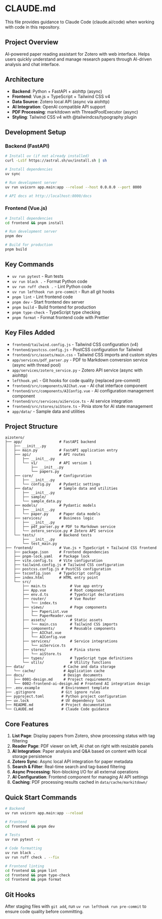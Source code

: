 # CLAUDE.md

This file provides guidance to Claude Code (claude.ai/code) when working with code in this repository.

## Project Overview

AI-powered paper reading assistant for Zotero with web interface. Helps users quickly understand and manage research papers through AI-driven analysis and chat interface.

## Architecture

- **Backend**: Python + FastAPI + aiohttp (async)
- **Frontend**: Vue.js + TypeScript + Tailwind CSS v4
- **Data Source**: Zotero local API (async via aiohttp)
- **AI Integration**: OpenAI compatible API support
- **PDF Processing**: markitdown with ThreadPoolExecutor (async)
- **Styling**: Tailwind CSS v4 with @tailwindcss/typography plugin

## Development Setup

### Backend (FastAPI)

```bash
# Install uv (if not already installed)
curl -LsSf https://astral.sh/uv/install.sh | sh

# Install dependencies
uv sync

# Run development server
uv run uvicorn app.main:app --reload --host 0.0.0.0 --port 8000

# API docs at http://localhost:8000/docs
```

### Frontend (Vue.js)

```bash
# Install dependencies
cd frontend && pnpm install

# Run development server
pnpm dev

# Build for production
pnpm build
```

## Key Commands

- `uv run pytest` - Run tests
- `uv run black .` - Format Python code
- `uv run ruff check .` - Lint Python code
- `uv run lefthook run pre-commit` - Run all git hooks
- `pnpm lint` - Lint frontend code
- `pnpm dev` - Start frontend dev server
- `pnpm build` - Build frontend for production
- `pnpm type-check` - TypeScript type checking
- `pnpm format` - Format frontend code with Prettier

## Key Files Added

- `frontend/tailwind.config.js` - Tailwind CSS configuration (v4)
- `frontend/postcss.config.js` - PostCSS configuration for Tailwind
- `frontend/src/assets/main.css` - Tailwind CSS imports and custom styles
- `app/services/pdf_parser.py` - PDF to Markdown conversion service (async with thread pool)
- `app/services/zotero_service.py` - Zotero API service (async with aiohttp)
- `lefthook.yml` - Git hooks for code quality (replaced pre-commit)
- `frontend/src/components/AIChat.vue` - AI chat interface component
- `frontend/src/components/AIConfig.vue` - AI configuration management component
- `frontend/src/services/aiService.ts` - AI service integration
- `frontend/src/stores/aiStore.ts` - Pinia store for AI state management
- `app/data/` - Sample data and utilities

## Project Structure

```
aizotero/
├── app/                 # FastAPI backend
│   ├── __init__.py
│   ├── main.py          # FastAPI application entry
│   ├── api/             # API routes
│   │   ├── __init__.py
│   │   └── v1/          # API version 1
│   │       ├── __init__.py
│   │       └── papers.py
│   ├── core/            # Configuration
│   │   ├── __init__.py
│   │   └── config.py    # Pydantic settings
│   ├── data/            # Sample data and utilities
│   │   ├── __init__.py
│   │   ├── sample/
│   │   └── sample_data.py
│   ├── models/          # Pydantic models
│   │   ├── __init__.py
│   │   └── paper.py     # Paper data models
│   ├── services/        # Business logic
│   │   ├── __init__.py
│   │   ├── pdf_parser.py # PDF to Markdown service
│   │   └── zotero_service.py # Zotero API service
│   └── tests/           # Backend tests
│       ├── __init__.py
│       └── test_main.py
├── frontend/            # Vue.js + TypeScript + Tailwind CSS frontend
│   ├── package.json     # Frontend dependencies
│   ├── pnpm-lock.yaml   # Package lock
│   ├── vite.config.ts   # Vite configuration
│   ├── tailwind.config.js # Tailwind CSS configuration
│   ├── postcss.config.js # PostCSS configuration
│   ├── tsconfig.json    # TypeScript config
│   ├── index.html       # HTML entry point
│   └── src/
│       ├── main.ts           # Vue app entry
│       ├── App.vue           # Root component
│       ├── env.d.ts          # TypeScript declarations
│       ├── router/           # Vue Router
│       │   └── index.ts
│       ├── views/            # Page components
│       │   ├── PaperList.vue
│       │   └── PaperReader.vue
│       ├── assets/           # Static assets
│       │   └── main.css      # Tailwind CSS imports
│       ├── components/       # Reusable components
│       │   ├── AIChat.vue
│       │   └── AIConfig.vue
│       ├── services/         # Service integrations
│       │   └── aiService.ts
│       ├── stores/           # Pinia stores
│       │   └── aiStore.ts
│       ├── types/            # TypeScript type definitions
│       └── utils/            # Utility functions
├── data/                  # Cache and data storage
│   └── cache/             # Application cache
├── docs/                  # Design documents
│   ├── 0001-design.md     # Project requirements
│   └── 0002-frontend-ai-design.md # Frontend AI integration design
├── .env.example          # Environment template
├── .gitignore            # Git ignore rules
├── pyproject.toml        # Python project configuration
├── uv.lock               # UV dependency lock
├── README.md             # Project documentation
└── CLAUDE.md             # Claude Code guidance
```

## Core Features

1. **List Page**: Display papers from Zotero, show processing status with tag filtering
2. **Reader Page**: PDF viewer on left, AI chat on right with resizable panels
3. **AI Integration**: Paper analysis and Q&A based on content with local storage persistence
4. **Zotero Sync**: Async local API integration for paper metadata
5. **Search & Filter**: Real-time search and tag-based filtering
6. **Async Processing**: Non-blocking I/O for all external operations
7. **AI Configuration**: Frontend component for managing AI API settings
8. **Caching**: PDF processing results cached in `data/cache/markitdown/`

## Quick Start Commands

```bash
# Backend
uv run uvicorn app.main:app --reload

# Frontend
cd frontend && pnpm dev

# Tests
uv run pytest -v

# Code formatting
uv run black .
uv run ruff check . --fix

# Frontend linting
cd frontend && pnpm lint
cd frontend && pnpm type-check
cd frontend && pnpm format
```

## Git Hooks

After staging files with `git add`, run `uv run lefthook run pre-commit` to ensure code quality before committing.
